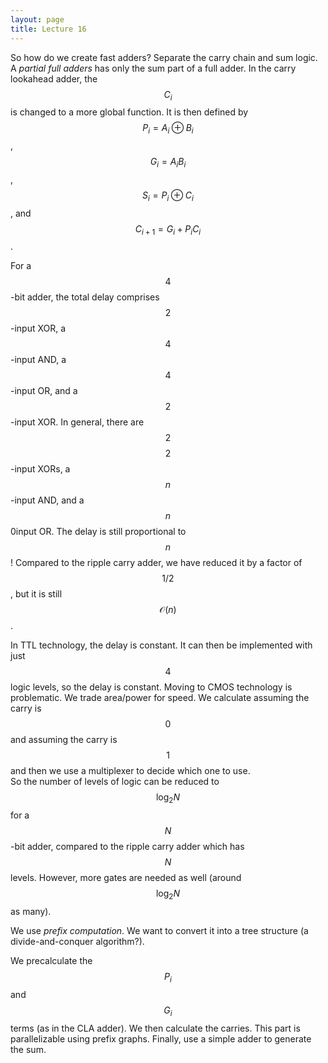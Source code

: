 ```yaml
---
layout: page
title: Lecture 16
---
```


<script type="text/javascript" async src="https://cdnjs.cloudflare.com/ajax/libs/mathjax/2.7.5/latest.js?config=TeX-MML-AM_CHTML" async></script>

So how do we create fast adders? Separate the carry chain and sum logic. A _partial full adders_ has only the sum part of a full adder.  In the carry lookahead adder, the $$C_i$$ is changed to a more global function. It is then defined by $$P_i = A_i \oplus B_i$$, $$G_i = A_i B_i$$, $$S_i = P_i \oplus C_i$$, and $$C_{i+1} = G_i + P_i C_i$$.

For a $$4$$-bit adder, the total delay comprises $$2$$-input XOR, a $$4$$-input AND, a $$4$$-input OR, and a $$2$$-input XOR. In general, there are $$2$$ $$2$$-input XORs, a $$n$$-input AND, and a $$n$$0input OR. The delay is still proportional to $$n$$! Compared to the ripple carry adder, we have reduced it by a factor of $$1/2$$, but it is still $$\mathcal{O}(n)$$.

In TTL technology, the delay is constant. It can then be implemented with just $$4$$ logic levels, so the delay is constant. Moving to CMOS technology is problematic. We trade area/power for speed. We calculate assuming the carry is $$0$$ and assuming the carry is $$1$$ and then we use a multiplexer to decide which one to use.    
So the number of levels of logic can be reduced to $$\log_2 N$$ for a $$N$$-bit adder, compared to the ripple carry adder which has $$N$$ levels. However, more gates are needed as well (around $$\log_2 N$$ as many).

We use _prefix computation_. We want to convert it into a tree structure (a divide-and-conquer algorithm?).

We precalculate the $$P_i$$ and $$G_i$$ terms (as in the CLA adder). We then calculate the carries. This part is parallelizable using prefix graphs. Finally, use a simple adder to generate the sum.